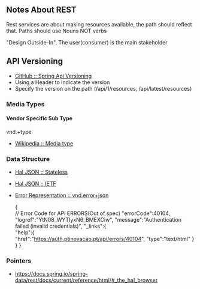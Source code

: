 ## Notes About REST

Rest services are about making resources available, the path should reflect that.
Paths should use Nouns NOT verbs


"Design Outside-In", The user(consumer) is the main stakeholder


## API Versioning
  - [GitHub :: Spring Api Versioning](https://github.com/augusto/restVersioning)
  - Using a Header to indicate the version
  - Specify the version on the path (/api/1/resources, /api/latest/resources)

### Media Types

#### Vendor Specific Sub Type
vnd.<subtype>+type

 - [Wikipedia :: Media type](https://en.wikipedia.org/wiki/Media_type)




### Data Structure
 - [Hal JSON :: Stateless](http://stateless.co/hal_specification.html)
 - [Hal JSON :: IETF](https://tools.ietf.org/html/draft-kelly-json-hal-08)
 - [Error Representation :: vnd.error+json](https://github.com/blongden/vnd.error)


     {  
         // Error Code for API ERRORS(Out of spec)
          "errorCode":40104,
          "logref":"YtN08_WYTIyxN6_BMEXCiw",
          "message":"Authentication failed (invalid credentials)",
          "_links":{  
             "help":{  
                "href":"https://auth.ptinovacao.pt/api/errors/40104",
                "type":"text/html"
             }
          }
       }


### Pointers
 - https://docs.spring.io/spring-data/rest/docs/current/reference/html/#_the_hal_browser
